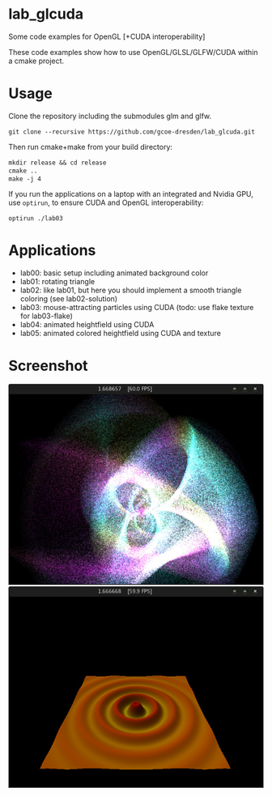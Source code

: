 # lab_glcuda
Some code examples for OpenGL [+CUDA interoperability]

These code examples show how to use OpenGL/GLSL/GLFW/CUDA within a cmake project.

# Usage
Clone the repository including the submodules glm and glfw.
```
git clone --recursive https://github.com/gcoe-dresden/lab_glcuda.git
```
Then run cmake+make from your build directory:
```
mkdir release && cd release
cmake ..
make -j 4
```
If you run the applications on a laptop with an integrated and Nvidia GPU, use `optirun`, to ensure CUDA and OpenGL interoperability:
```
optirun ./lab03
```

# Applications
- lab00: basic setup including animated background color
- lab01: rotating triangle
- lab02: like lab01, but here you should implement a smooth triangle coloring (see lab02-solution)
- lab03: mouse-attracting particles using CUDA (todo: use flake texture for lab03-flake)
- lab04: animated heightfield using CUDA
- lab05: animated colored heightfield using CUDA and texture

# Screenshot

![lab03](img/screenshot1.jpg)
![lab05-surface](img/screenshot2.jpg)
